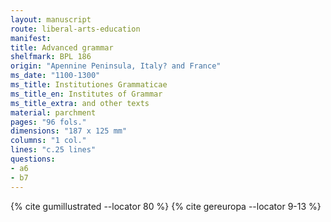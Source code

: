 ```yaml
---
layout: manuscript
route: liberal-arts-education
manifest: 
title: Advanced grammar
shelfmark: BPL 186
origin: "Apennine Peninsula, Italy? and France"
ms_date: "1100-1300"
ms_title: Institutiones Grammaticae
ms_title_en: Institutes of Grammar
ms_title_extra: and other texts
material: parchment
pages: "96 fols."
dimensions: "187 x 125 mm"
columns: "1 col."
lines: "c.25 lines"
questions:
- a6
- b7
---
```


{% cite gumillustrated --locator 80 %}
{% cite gereuropa --locator 9-13 %}